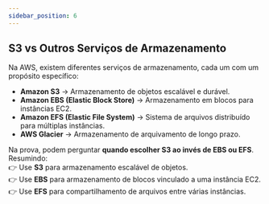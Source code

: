 ```yaml
---
sidebar_position: 6
---
```


## S3 vs Outros Serviços de Armazenamento  

Na AWS, existem diferentes serviços de armazenamento, cada um com um propósito específico:  

- **Amazon S3** → Armazenamento de objetos escalável e durável.  
- **Amazon EBS (Elastic Block Store)** → Armazenamento em blocos para instâncias EC2.  
- **Amazon EFS (Elastic File System)** → Sistema de arquivos distribuído para múltiplas instâncias.  
- **AWS Glacier** → Armazenamento de arquivamento de longo prazo.  

Na prova, podem perguntar **quando escolher S3 ao invés de EBS ou EFS**. Resumindo:  
👉 Use **S3** para armazenamento escalável de objetos.  
👉 Use **EBS** para armazenamento de blocos vinculado a uma instância EC2.  
👉 Use **EFS** para compartilhamento de arquivos entre várias instâncias.  
